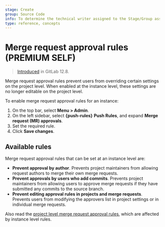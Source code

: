 ```yaml
---
stage: Create
group: Source Code
info: To determine the technical writer assigned to the Stage/Group associated with this page, see https://about.gitlab.com/handbook/engineering/ux/technical-writing/#assignments
type: reference, concepts
---
```


# Merge request approval rules **(PREMIUM SELF)**

> [Introduced](https://gitlab.com/gitlab-org/gitlab/-/issues/39060) in GitLab 12.8.

Merge request approval rules prevent users from overriding certain settings on the project
level. When enabled at the instance level, these settings are no longer editable on the
project level.

To enable merge request approval rules for an instance:

1. On the top bar, select **Menu > Admin**.
1. On the left sidebar, select **{push-rules}** **Push Rules**, and expand **Merge request (MR) approvals**.
1. Set the required rule.
1. Click **Save changes**.

## Available rules

Merge request approval rules that can be set at an instance level are:

- **Prevent approval by author**. Prevents project
maintainers from allowing request authors to merge their own merge requests.
- **Prevent approvals by users who add commits**. Prevents project
maintainers from allowing users to approve merge requests if they have submitted
any commits to the source branch.
- **Prevent editing approval rules in projects and merge requests**. Prevents users from
modifying the approvers list in project settings or in individual merge requests.

Also read the [project level merge request approval rules](../project/merge_requests/approvals/index.md), which are affected by instance level rules.
